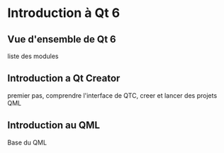 
# Introduction à Qt 6

## Vue d'ensemble de Qt 6

liste des modules

## Introduction a Qt Creator

premier pas, comprendre l'interface de QTC, creer et lancer des projets QML

## Introduction au QML

Base du QML

